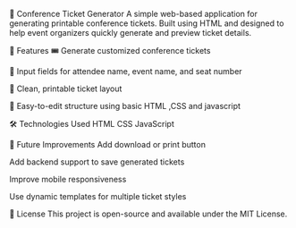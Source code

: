 📇 Conference Ticket Generator
A simple web-based application for generating printable conference tickets. Built using HTML and designed to help event organizers quickly generate and preview ticket details.

🚀 Features
🎟️ Generate customized conference tickets

📝 Input fields for attendee name, event name, and seat number

📄 Clean, printable ticket layout

🎨 Easy-to-edit structure using basic HTML ,CSS and javascript

🛠️ Technologies Used
HTML
CSS
JavaScript





📌 Future Improvements
Add download or print button

Add backend support to save generated tickets

Improve mobile responsiveness

Use dynamic templates for multiple ticket styles

📄 License
This project is open-source and available under the MIT License.

